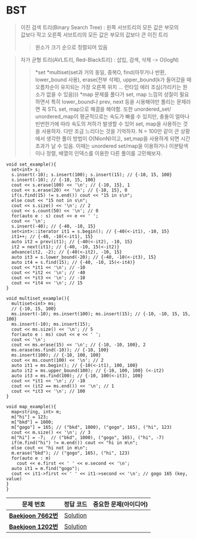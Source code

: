 # BST   
> 이진 검색 트리(Binary Search Tree) : 왼쪽 서브트리의 모든 값은 부모의   
값보다 작고 오른쪽 서브트리의 모든 값은 부모의 값보다 큰 이진 트리
>> 원소가 크기 순으로 정렬되어 있음

> 자가 균형 트리(AVL트리, Red-Black트리) : 삽입, 검색, 삭제 -> O(logN)
>> <STL>  
>> *set 
>> *multiset(set과 거의 동일, 중복O, find(아무거나 반환, lower_bound 사용), 
>> erase(전부 삭제), upper_bound(k가 들어갔을 때 오름차순이 유지되는 가장 오른쪽 위치 ...
>> 런타임 에러 조심(가리키는 원소가 없을 수 있음)))
>> *map
>> <tip>
>> 문제를 풀다가 set, map 느낌의 성질이 필요하면서 특히 lower_bound나 prev, next 등을
>> 시용해야만 풀리는 문제라면 꼭 STL set, map으로 해결을 해야함.
>> 또한 unordered_set/ unordered_map이 평균적으로는 속도가 빠를 수 있지만, 충돌이 얼마나
>> 빈번한가에 따라 속도의 저하가 발생할 수 있어 set, map을 사용하는 것을 사용하자.
>> 다만 조금 느리다는 것을 기억하자. N = 100만 같이 큰 상황에서 생각한 풀이 방법이 O(NlonN)이고,
>> set,map을 사용하게 되면 시간초과가 날 수 있음. 
>> 이때는 unordered set/map을 이용하거나 이분탐색이나 정렬, 배열의 인덱스를 이용한 다른 풀이를
>> 고민해보자.

```
void set_example(){
  set<int> s;
  s.insert(-10); s.insert(100); s.insert(15); // {-10, 15, 100}
  s.insert(-10); // {-10, 15, 100}
  cout << s.erase(100) << '\n'; // {-10, 15}, 1
  cout << s.erase(20) << '\n'; // {-10, 15}, 0
  if(s.find(15) != s.end()) cout << "15 in s\n";
  else cout << "15 not in s\n";
  cout << s.size() << '\n'; // 2
  cout << s.count(50) << '\n'; // 0
  for(auto e : s) cout << e << ' ';
  cout << '\n';
  s.insert(-40); // {-40, -10, 15}
  set<int>::iterator it1 = s.begin(); // {-40(<-it1), -10, 15}
  it1++; // {-40, -10(<-it1), 15}
  auto it2 = prev(it1); // {-40(<-it2), -10, 15}
  it2 = next(it1); // {-40, -10, 15(<-it2)}
  advance(it2, -2); // {-40(<-it2), -10, 15}
  auto it3 = s.lower_bound(-20); // {-40, -10(<-it3), 15}
  auto it4 = s.find(15); // {-40, -10, 15(<-it4)}
  cout << *it1 << '\n'; // -10
  cout << *it2 << '\n'; // -40
  cout << *it3 << '\n'; // -10
  cout << *it4 << '\n'; // 15
}

void multiset_example(){
  multiset<int> ms;
  // {-10, 15, 100}
  ms.insert(-10); ms.insert(100); ms.insert(15); // {-10, -10, 15, 15, 100}  
  ms.insert(-10); ms.insert(15);
  cout << ms.size() << '\n'; // 5
  for(auto e : ms) cout << e << ' ';
  cout << '\n';
  cout << ms.erase(15) << '\n'; // {-10, -10, 100}, 2
  ms.erase(ms.find(-10)); // {-10, 100}
  ms.insert(100); // {-10, 100, 100}
  cout << ms.count(100) << '\n'; // 2
  auto it1 = ms.begin(); // {-10(<-it1), 100, 100}
  auto it2 = ms.upper_bound(100); // {-10, 100, 100} (<-it2)
  auto it3 = ms.find(100); // {-10, 100(<-it3), 100}
  cout << *it1 << '\n'; // -10
  cout << (it2 == ms.end()) << '\n'; // 1
  cout << *it3 << '\n'; // 100
}

void map_example(){
  map<string, int> m;
  m["hi"] = 123;
  m["bkd"] = 1000;
  m["gogo"] = 165; // ("bkd", 1000), ("gogo", 165), ("hi", 123)
  cout << m.size() << '\n'; // 3
  m["hi"] = -7;  // ("bkd", 1000), ("gogo", 165), ("hi", -7)
  if(m.find("hi") != m.end()) cout << "hi in m\n";
  else cout << "hi not in m\n";
  m.erase("bkd"); // ("gogo", 165), ("hi", 123)
  for(auto e : m)
    cout << e.first << ' ' << e.second << '\n';
  auto it1 = m.find("gogo");
  cout << it1->first << ' ' << it1->second << '\n'; // gogo 165 (key, value)
}
}
```

| 문제 번호 | 정답 코드 |  중요한 문제(아이디어) | 
| :--: | :--: |:--: |
| __[Baekjoon 7662번](https://www.acmicpc.net/problem/7662)__   | [Solution](https://github.com/jhmin-kk99/Algorithm-Study/blob/main/BST/7662.cpp)    | |
| __[Baekjoon 1202번](https://www.acmicpc.net/problem/1202)__   | [Solution](https://github.com/jhmin-kk99/Algorithm-Study/blob/main/BST/1202.cpp)    | |
